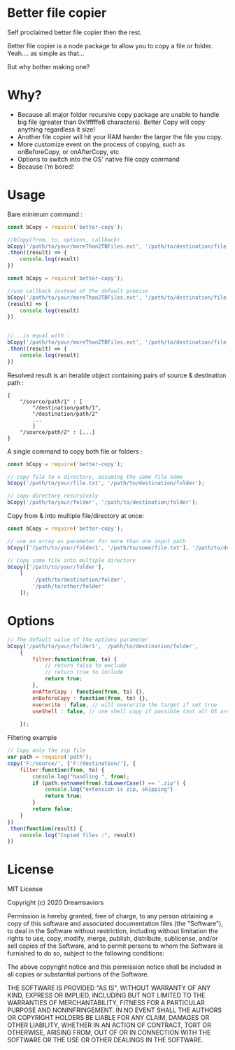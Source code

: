 # Better file copier

Self proclaimed better file copier then the rest.

Better file copier is a node package to allow you to copy a file or folder.
Yeah.... as simple as that...

But why bother making one?

# Why?

 - Because all major folder recursive copy package are unable to handle big file (greater than 0x1fffffe8 characters). Better Copy will copy anything regardless it size!
 - Another file copier will hit your RAM harder the larger the file you copy.
 - More customize event on the process of copying, such as onBeforeCopy, or onAfterCopy, etc
 - Options to switch into the OS' native file copy command
 - Because I'm bored!

# Usage
Bare minimum command :
```javascript
const bCopy = require('better-copy');

//bCopy(from, to, options, callback)
bCopy('/path/to/your/moreThan2TBFiles.ext', '/path/to/destination/file.ext')
.then((result) => {
	console.log(result)
})
```

```javascript
const bCopy = require('better-copy');

//use callback instead of the default promise
bCopy('/path/to/your/moreThan2TBFiles.ext', '/path/to/destination/file.ext', 
(result) => {
	console.log(result)
})


//...is equal with :
bCopy('/path/to/your/moreThan2TBFiles.ext', '/path/to/destination/file.ext')
.then((result) => {
	console.log(result)
})
```

Resolved result is an iterable object containing pairs of source & destination path :

    {
	    "/source/path/1" : [
		    "/destination/path/1",
		    "/destination/path/2"
		    ...
		    ]
		"/source/path/2" : [...]
    }


A single command to copy both file or folders :
```javascript
const bCopy = require('better-copy');

// copy file to a directory, assuming the same file name
bCopy('/path/to/your/file.txt', '/path/to/destination/folder');

// copy directory recursively
bCopy('/path/to/your/folder', '/path/to/destination/folder');
```

Copy from & into multiple file/directory at once:
```javascript
const bCopy = require('better-copy');

// use an array as parameter for more than one input path
bCopy(['/path/to/your/folder1', '/path/to/some/file.txt'], '/path/to/destination/folder');

// Copy some file into multiple directory
bCopy(['/path/to/your/folder'], 
	[
		'/path/to/destination/folder', 
		'/path/to/other/folder'
	]);
```

# Options

```javascript
// The default value of the options parameter
bCopy('/path/to/your/folder1', '/path/to/destination/folder', 
	{
		filter:function(from, to) {
			// return false to exclude
			// return true to include
			return true;
		},
		onAfterCopy : function(from, to) {},
		onBeforeCopy : function(from, to) {},
		overwrite : false, // will overwrite the target if set true
		useShell : false, // use shell copy if possible (not all OS are supported)
				
	});
```
Filtering example
```javascript
// Copy only the zip file
var path = require('path');
copy('F:/source/', ['F:/destination/'], {
	filter:function(from, to) {
		console.log("handling ", from);
		if (path.extname(from).toLowerCase() == '.zip') {
			console.log("extension is zip, skipping")
			return true;
		}
		return false;
	}
})
.then(function(result) {
	console.log("Copied files :", result)
})
```
# License

MIT License

Copyright (c) 2020 Dreamsaviors

Permission is hereby granted, free of charge, to any person obtaining a copy
of this software and associated documentation files (the "Software"), to deal
in the Software without restriction, including without limitation the rights
to use, copy, modify, merge, publish, distribute, sublicense, and/or sell
copies of the Software, and to permit persons to whom the Software is
furnished to do so, subject to the following conditions:

The above copyright notice and this permission notice shall be included in all
copies or substantial portions of the Software.

THE SOFTWARE IS PROVIDED "AS IS", WITHOUT WARRANTY OF ANY KIND, EXPRESS OR
IMPLIED, INCLUDING BUT NOT LIMITED TO THE WARRANTIES OF MERCHANTABILITY,
FITNESS FOR A PARTICULAR PURPOSE AND NONINFRINGEMENT. IN NO EVENT SHALL THE
AUTHORS OR COPYRIGHT HOLDERS BE LIABLE FOR ANY CLAIM, DAMAGES OR OTHER
LIABILITY, WHETHER IN AN ACTION OF CONTRACT, TORT OR OTHERWISE, ARISING FROM,
OUT OF OR IN CONNECTION WITH THE SOFTWARE OR THE USE OR OTHER DEALINGS IN THE
SOFTWARE.